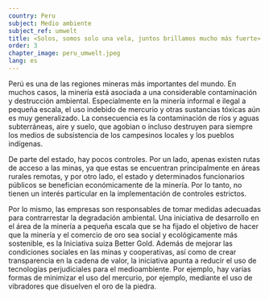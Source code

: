 ```yaml
---
country: Peru
subject: Medio ambiente
subject_ref: umwelt
title: «Solos, somos solo una vela, juntos brillamos mucho más fuerte»
order: 3
chapter_image: peru_umwelt.jpeg
lang: es
---
```

<div class="content" markdown="1">
Perú es una de las regiones mineras más importantes del mundo. En muchos casos, la minería está asociada a una considerable contaminación y destrucción ambiental. Especialmente en la minería informal e ilegal a pequeña escala, el uso indebido de mercurio y otras sustancias tóxicas aún es muy generalizado. La consecuencia es la contaminación de ríos y aguas subterráneas, aire y suelo, que agobian o incluso destruyen para siempre los medios de subsistencia de los campesinos locales y los pueblos indígenas.

De parte del estado, hay pocos controles. Por un lado, apenas existen rutas de acceso a las minas, ya que estas se encuentran principalmente en áreas rurales remotas, y por otro lado, el estado y determinados funcionarios públicos se benefician económicamente de la minería. Por lo tanto, no tienen un interés particular en la implementación de controles estrictos.

Por lo mismo, las empresas son responsables de tomar medidas adecuadas para contrarrestar la degradación ambiental. Una iniciativa de desarrollo en el área de la minería a pequeña escala que se ha fijado el objetivo de hacer que la minería y el comercio de oro sea social y ecológicamente más sostenible, es la Iniciativa suiza Better Gold. Además de mejorar las condiciones sociales en las minas y cooperativas, así como de crear transparencia en la cadena de valor, la iniciativa apunta a reducir el uso de tecnologías perjudiciales para el medioambiente. Por ejemplo, hay varias formas de minimizar el uso del mercurio, por ejemplo, mediante el uso de vibradores que disuelven el oro de la piedra.
</div>

